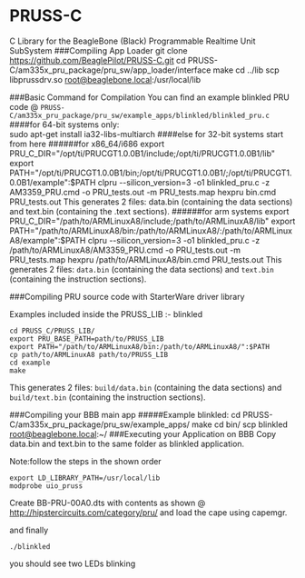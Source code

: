 PRUSS-C
=======

C Library for the BeagleBone (Black) Programmable Realtime Unit SubSystem
###Compiling App Loader
    git clone https://github.com/BeaglePilot/PRUSS-C.git
    cd PRUSS-C/am335x_pru_package/pru_sw/app_loader/interface
    make
    cd ../lib
    scp libprussdrv.so root@beaglebone.local:/usr/local/lib
    
###Basic Command for Compilation
You can find an example blinkled PRU code @ `PRUSS-C/am335x_pru_package/pru_sw/example_apps/blinkled/blinkled_pru.c`
####for 64-bit systems only:    
    sudo apt-get install ia32-libs-multiarch
####else for 32-bit systems start from here 
######for x86_64/i686
    export PRU_C_DIR="/opt/ti/PRUCGT1.0.0B1/include;/opt/ti/PRUCGT1.0.0B1/lib"
    export PATH="/opt/ti/PRUCGT1.0.0B1/bin;/opt/ti/PRUCGT1.0.0B1/;/opt/ti/PRUCGT1.0.0B1/example":$PATH
    clpru --silicon_version=3 -o1 blinkled_pru.c -z AM3359_PRU.cmd -o PRU_tests.out -m PRU_tests.map
    hexpru bin.cmd PRU_tests.out
This generates 2 files: data.bin (containing the data sections) and text.bin (containing the .text sections).
######for arm systems
    export PRU_C_DIR="/path/to/ARMLinuxA8/include;/path/to/ARMLinuxA8/lib"
    export PATH="/path/to/ARMLinuxA8/bin:/path/to/ARMLinuxA8/:/path/to/ARMLinuxA8/example":$PATH
    clpru --silicon_version=3 -o1 blinkled_pru.c -z /path/to/ARMLinuxA8/AM3359_PRU.cmd -o PRU_tests.out -m PRU_tests.map
    hexpru /path/to/ARMLinuxA8/bin.cmd PRU_tests.out
This generates 2 files: `data.bin` (containing the data sections) and `text.bin` (containing the instruction sections).

###Compiling PRU source code with StarterWare driver library

Examples included inside the PRUSS_LIB :- blinkled

    cd PRUSS_C/PRUSS_LIB/
    export PRU_BASE_PATH=path/to/PRUSS_LIB
    export PATH="/path/to/ARMLinuxA8/bin:/path/to/ARMLinuxA8/":$PATH
    cp path/to/ARMLinuxA8 path/to/PRUSS_LIB
    cd example
    make

This generates 2 files: `build/data.bin` (containing the data sections) and `build/text.bin` (containing the instruction sections).

###Compiling your BBB main app
#####Example blinkled:
    cd PRUSS-C/am335x_pru_package/pru_sw/example_apps/
    make
    cd bin/
    scp blinkled root@beaglebone.local:~/
###Executing your Application on BBB
Copy data.bin and text.bin to the same folder as blinkled application.

Note:follow the steps in the shown order

    export LD_LIBRARY_PATH=/usr/local/lib
    modprobe uio_pruss

Create BB-PRU-00A0.dts with contents as shown @ http://hipstercircuits.com/category/pru/ and load the cape using capemgr.

and finally
    
    ./blinkled

you should see two LEDs blinking
    

